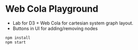 # Web Cola Playground

- Lab for D3 + Web Cola for cartesian system graph layout.
- Buttons in UI for adding/removing nodes


```
npm install 
npm start
```
